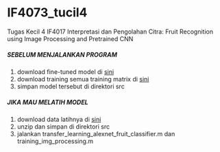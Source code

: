 # IF4073_tucil4
Tugas Kecil 4 IF4017 Interpretasi dan Pengolahan Citra: Fruit Recognition using Image Processing and Pretrained CNN

##### SEBELUM MENJALANKAN PROGRAM
1. download fine-tuned model di [sini](https://drive.google.com/file/d/1yK3l8uxnsqQM-pRQ5zPnbLEcUcSa9_NS/view?usp=sharing)
2. download training semua training matrix di [sini](https://drive.google.com/file/d/14u6G4pFkGvNbbu0oGSdJIpj6C8N7ccfm/view?usp=share_link)
2. simpan model tersebut di direktori src

##### JIKA MAU MELATIH MODEL
1. download data latihnya di [sini](https://drive.google.com/file/d/1O2ID_qzmz_T_Uimo4cRqUoGWm9w6m_qB/view?usp=sharing)
2. unzip dan simpan di direktori src
3. jalankan transfer_learning_alexnet_fruit_classifier.m dan training_img_processing.m
